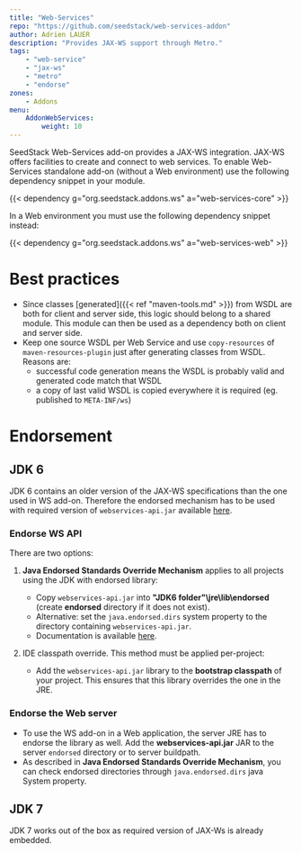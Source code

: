 ```yaml
---
title: "Web-Services"
repo: "https://github.com/seedstack/web-services-addon"
author: Adrien LAUER
description: "Provides JAX-WS support through Metro."
tags:
    - "web-service"
    - "jax-ws"
    - "metro"
    - "endorse"
zones:
    - Addons
menu:
    AddonWebServices:
        weight: 10
---
```


SeedStack Web-Services add-on provides a JAX-WS integration. JAX-WS offers facilities to create and connect to web services.
To enable Web-Services standalone add-on (without a Web environment) use the following dependency snippet in your module.

{{< dependency g="org.seedstack.addons.ws" a="web-services-core" >}}

In a Web environment you must use the following dependency snippet instead:

{{< dependency g="org.seedstack.addons.ws" a="web-services-web" >}}

# Best practices

* Since classes [generated]({{< ref "maven-tools.md" >}}) from WSDL are both for client and server side, this logic should belong to a shared module. 
This module can then be used as a dependency both on client and server side.
* Keep one source WSDL per Web Service and use `copy-resources` of `maven-resources-plugin` just after generating classes from WSDL. Reasons are:
    * successful code generation means the WSDL is probably valid and generated code match that WSDL
    * a copy of last valid WSDL is copied everywhere it is required (eg. published to `META-INF/ws`)
    
# Endorsement

## JDK 6

JDK 6 contains an older version of the JAX-WS specifications than the one used in WS add-on. 
Therefore the endorsed mechanism has to be used with required version of `webservices-api.jar` available 
[here](http://search.maven.org/remotecontent?filepath=org/glassfish/metro/webservices-api/2.3/webservices-api-2.3.jar).

### Endorse WS API

There are two options:

1. **Java Endorsed Standards Override Mechanism** applies to all projects using the JDK with endorsed library:

    * Copy `webservices-api.jar` into **"JDK6 folder"\jre\lib\endorsed** (create **endorsed** directory if it does not exist).
    * Alternative: set the `java.endorsed.dirs` system property to the directory containing `webservices-api.jar`.
    * Documentation is available [here](http://docs.oracle.com/javase/6/docs/technotes/guides/standards/).

2. IDE classpath override. This method must be applied per-project:

    * Add the `webservices-api.jar` library to the **bootstrap classpath** of your project. This ensures that this library
    overrides the one in the JRE. 

### Endorse the Web server

* To use the WS add-on in a Web application, the server JRE has to endorse the library as well. Add the **webservices-api.jar**
JAR to the server `endorsed` directory or to server buildpath.
* As described in **Java Endorsed Standards Override Mechanism**, you can check endorsed directories through `java.endorsed.dirs` java System property.

## JDK 7

JDK 7 works out of the box as required version of JAX-Ws is already embedded.
